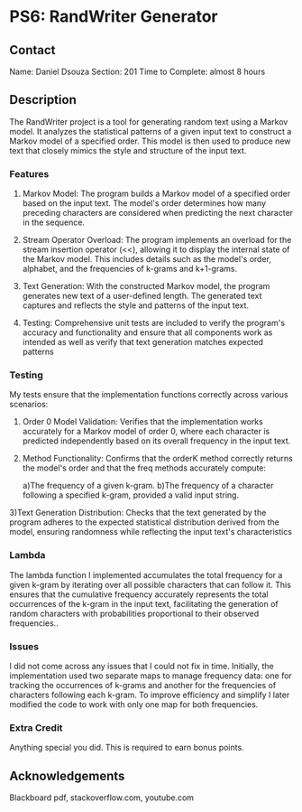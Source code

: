 # PS6: RandWriter Generator
## Contact
Name: Daniel Dsouza
Section: 201
Time to Complete: almost 8 hours

## Description
The RandWriter project is a tool for generating random text using a Markov model. It analyzes the statistical patterns of a given input text to construct a Markov model of a specified order. This model is then used to produce new text that closely mimics the style and structure of the input text.

### Features
  1) Markov Model: The program builds a Markov model of a specified order based on the input text. The model's order determines how many preceding characters are considered when predicting the next character in the sequence.

  2) Stream Operator Overload: The program implements an overload for the stream insertion operator (<<), allowing it to display the internal state of the Markov model. This includes details such as the model's order, alphabet, and the frequencies of k-grams and k+1-grams.

  3) Text Generation: With the constructed Markov model, the program generates new text of a user-defined length. The generated text captures and reflects the style and patterns of the input text.

  4) Testing: Comprehensive unit tests are included to verify the program's accuracy and functionality and ensure that all components work as intended as well as verify that text generation matches expected patterns

### Testing
My tests ensure that the implementation functions correctly across various scenarios:
  1) Order 0 Model Validation: Verifies that the implementation works accurately for a Markov model of order 0, where each character is predicted independently based on its overall frequency in the input text.

  2) Method Functionality: Confirms that the orderK method correctly returns the model's order and that the freq methods accurately compute:

      a)The frequency of a given k-gram.
      b)The frequency of a character following a specified k-gram, provided a valid input string.

  3)Text Generation Distribution: Checks that the text generated by the program adheres to the expected statistical distribution derived from the model, ensuring randomness while reflecting the input text's characteristics

### Lambda
The lambda function I implemented accumulates the total frequency for a given k-gram by iterating over all possible characters that can follow it. This ensures that the cumulative frequency accurately represents the total occurrences of the k-gram in the input text, facilitating the generation of random characters with probabilities proportional to their observed frequencies..

### Issues
I did not come across any issues that I could not fix in time. Initially, the implementation used two separate maps to manage frequency data: one for tracking the occurrences of k-grams and another for the frequencies of characters following each k-gram. To improve efficiency and simplify I later modified the code to work with only one map for both frequencies.

### Extra Credit
Anything special you did.  This is required to earn bonus points.

## Acknowledgements
Blackboard pdf, stackoverflow.com, youtube.com
